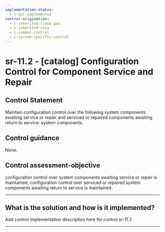 ```yaml
---
implementation-status:
  - c-not-implemented
control-origination:
  - c-inherited-cloud-gov
  - c-inherited-cisa
  - c-common-control
  - c-system-specific-control
---
```


# sr-11.2 - \[catalog\] Configuration Control for Component Service and Repair

## Control Statement

Maintain configuration control over the following system components awaiting service or repair and serviced or repaired components awaiting return to service: system components.

## Control guidance

None.

## Control assessment-objective

configuration control over system components awaiting service or repair is maintained;
configuration control over serviced or repaired system components awaiting return to service is maintained.

______________________________________________________________________

## What is the solution and how is it implemented?

Add control implementation description here for control sr-11.2

______________________________________________________________________
